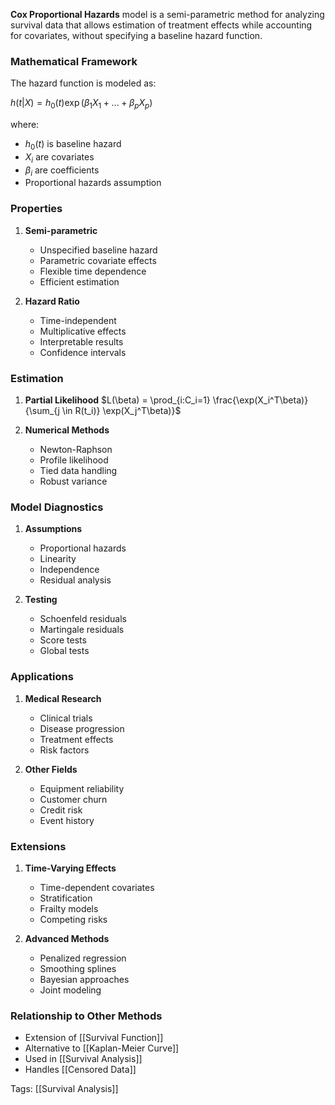 **Cox Proportional Hazards** model is a semi-parametric method for analyzing survival data that allows estimation of treatment effects while accounting for covariates, without specifying a baseline hazard function.

### Mathematical Framework
The hazard function is modeled as:

$h(t|X) = h_0(t)\exp(\beta_1X_1 + ... + \beta_pX_p)$

where:
- $h_0(t)$ is baseline hazard
- $X_i$ are covariates
- $\beta_i$ are coefficients
- Proportional hazards assumption

### Properties
1. **Semi-parametric**
   - Unspecified baseline hazard
   - Parametric covariate effects
   - Flexible time dependence
   - Efficient estimation

2. **Hazard Ratio**
   - Time-independent
   - Multiplicative effects
   - Interpretable results
   - Confidence intervals

### Estimation
1. **Partial Likelihood**
   $L(\beta) = \prod_{i:C_i=1} \frac{\exp(X_i^T\beta)}{\sum_{j \in R(t_i)} \exp(X_j^T\beta)}$

2. **Numerical Methods**
   - Newton-Raphson
   - Profile likelihood
   - Tied data handling
   - Robust variance

### Model Diagnostics
1. **Assumptions**
   - Proportional hazards
   - Linearity
   - Independence
   - Residual analysis

2. **Testing**
   - Schoenfeld residuals
   - Martingale residuals
   - Score tests
   - Global tests

### Applications
1. **Medical Research**
   - Clinical trials
   - Disease progression
   - Treatment effects
   - Risk factors

2. **Other Fields**
   - Equipment reliability
   - Customer churn
   - Credit risk
   - Event history

### Extensions
1. **Time-Varying Effects**
   - Time-dependent covariates
   - Stratification
   - Frailty models
   - Competing risks

2. **Advanced Methods**
   - Penalized regression
   - Smoothing splines
   - Bayesian approaches
   - Joint modeling

### Relationship to Other Methods
- Extension of [[Survival Function]]
- Alternative to [[Kaplan-Meier Curve]]
- Used in [[Survival Analysis]]
- Handles [[Censored Data]]

Tags:
[[Survival Analysis]]
